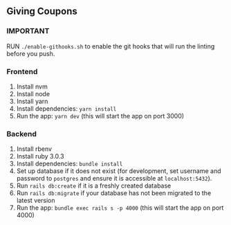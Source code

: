 ## Giving Coupons

### IMPORTANT

RUN `./enable-githooks.sh` to enable the git hooks that will run the linting before you push.

### Frontend

1. Install nvm
1. Install node
1. Install yarn
1. Install dependencies: `yarn install`
1. Run the app: `yarn dev` (this will start the app on port 3000)

### Backend

1. Install rbenv
1. Install ruby 3.0.3
1. Install dependencies: `bundle install`
1. Set up database if it does not exist (for development, set username and password
   to `postgres` and ensure it is accessible at `localhost:5432`).
1. Run `rails db:create` if it is a freshly created database
1. Run `rails db:migrate` if your database has not been migrated to the latest version
1. Run the app: `bundle exec rails s -p 4000` (this will start the app on port 4000)

